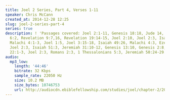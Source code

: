```yaml
---
title: Joel 2 Series, Part 4, Verses 1-11
speaker: Chris McCann
created_at: 2014-12-28 12:25
slug: joel-2-series-part-4
series: true
description: ! 'Passages covered: Joel 2:1-11, Genesis 18:18, Jude 14, 1 Corinthians
  6:2, Revelation 9:7,16, Revelation 19:14-15, Joel 2:10, Joel 2:3, Isaiah 30:27-28,30,33,
  Malachi 4:1-3, Joel 1:5, Joel 3:15-18, Isaiah 49:26, Malachi 4:3, Ezekiel 28:12-15,17-19,
  Joel 2:3, Isaiah 51:3, Jeremiah 31:10-12, Genesis 13:10, Genesis 2:8,10-15, Revelation
  22:1-3, Joel 2:3, Romans 2:3, 1 Thessalonians 5:3, Jeremiah 50:24-29.'
audio:
  mp3_low:
    length: '44:46'
    bitrate: 32 Kbps
    sample_rate: 22050 Hz
    size: 10.2 MB
    size_bytes: 10746753
    url: http://audiocdn.ebiblefellowship.com/studies/joel/chapter-2/2014.12.28_McCann_-_Joel_2_Series_Part_4.mp3
---
```

